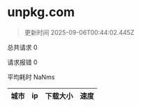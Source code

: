 
  # unpkg.com

  > 更新时间 2025-09-06T00:44:02.445Z
  
  总共请求 0

  请求报错 0

  平均耗时 NaNms

|城市|ip|下载大小|速度|
|-----|----------|---|---|

  